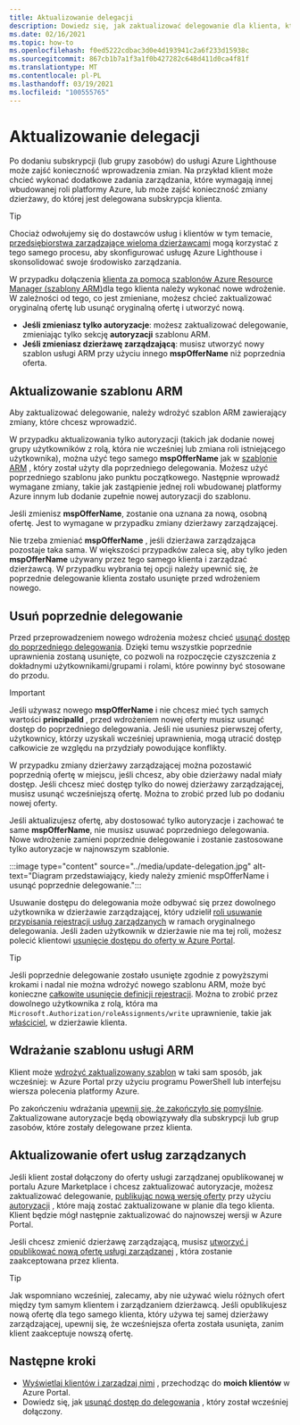 ```yaml
---
title: Aktualizowanie delegacji
description: Dowiedz się, jak zaktualizować delegowanie dla klienta, który został wcześniej dołączony do usługi Azure Lighthouse.
ms.date: 02/16/2021
ms.topic: how-to
ms.openlocfilehash: f0ed5222cdbac3d0e4d193941c2a6f233d15938c
ms.sourcegitcommit: 867cb1b7a1f3a1f0b427282c648d411d0ca4f81f
ms.translationtype: MT
ms.contentlocale: pl-PL
ms.lasthandoff: 03/19/2021
ms.locfileid: "100555765"
---
```

# <a name="update-a-delegation"></a>Aktualizowanie delegacji

Po dodaniu subskrypcji (lub grupy zasobów) do usługi Azure Lighthouse może zajść konieczność wprowadzenia zmian. Na przykład klient może chcieć wykonać dodatkowe zadania zarządzania, które wymagają innej wbudowanej roli platformy Azure, lub może zajść konieczność zmiany dzierżawy, do której jest delegowana subskrypcja klienta.

> [!TIP]
> Chociaż odwołujemy się do dostawców usług i klientów w tym temacie, [przedsiębiorstwa zarządzające wieloma dzierżawcami](../concepts/enterprise.md) mogą korzystać z tego samego procesu, aby skonfigurować usługę Azure Lighthouse i skonsolidować swoje środowisko zarządzania.

W przypadku dołączenia [klienta za pomocą szablonów Azure Resource Manager (szablony ARM)](onboard-customer.md)dla tego klienta należy wykonać nowe wdrożenie. W zależności od tego, co jest zmieniane, możesz chcieć zaktualizować oryginalną ofertę lub usunąć oryginalną ofertę i utworzyć nową.

- **Jeśli zmieniasz tylko autoryzacje**: możesz zaktualizować delegowanie, zmieniając tylko sekcję **autoryzacji** szablonu ARM.
- **Jeśli zmieniasz dzierżawę zarządzającą**: musisz utworzyć nowy szablon usługi ARM przy użyciu innego **mspOfferName** niż poprzednia oferta.

## <a name="update-your-arm-template"></a>Aktualizowanie szablonu ARM

Aby zaktualizować delegowanie, należy wdrożyć szablon ARM zawierający zmiany, które chcesz wprowadzić.

W przypadku aktualizowania tylko autoryzacji (takich jak dodanie nowej grupy użytkowników z rolą, która nie wcześniej lub zmiana roli istniejącego użytkownika), można użyć tego samego **mspOfferName** jak w [szablonie ARM](onboard-customer.md#create-an-azure-resource-manager-template) , który został użyty dla poprzedniego delegowania. Możesz użyć poprzedniego szablonu jako punktu początkowego. Następnie wprowadź wymagane zmiany, takie jak zastąpienie jednej roli wbudowanej platformy Azure innym lub dodanie zupełnie nowej autoryzacji do szablonu.

Jeśli zmienisz **mspOfferName**, zostanie ona uznana za nową, osobną ofertę. Jest to wymagane w przypadku zmiany dzierżawy zarządzającej.

Nie trzeba zmieniać **mspOfferName** , jeśli dzierżawa zarządzająca pozostaje taka sama. W większości przypadków zaleca się, aby tylko jeden **mspOfferName** używany przez tego samego klienta i zarządzać dzierżawcą. W przypadku wybrania tej opcji należy upewnić się, że poprzednie delegowanie klienta zostało usunięte przed wdrożeniem nowego.

## <a name="remove-the-previous-delegation"></a>Usuń poprzednie delegowanie

Przed przeprowadzeniem nowego wdrożenia możesz chcieć [usunąć dostęp do poprzedniego delegowania](remove-delegation.md). Dzięki temu wszystkie poprzednie uprawnienia zostaną usunięte, co pozwoli na rozpoczęcie czyszczenia z dokładnymi użytkownikami/grupami i rolami, które powinny być stosowane do przodu.

> [!IMPORTANT]
> Jeśli używasz nowego **mspOfferName** i nie chcesz mieć tych samych wartości **principalId** , przed wdrożeniem nowej oferty musisz usunąć dostęp do poprzedniego delegowania. Jeśli nie usuniesz pierwszej oferty, użytkownicy, którzy uzyskali wcześniej uprawnienia, mogą utracić dostęp całkowicie ze względu na przydziały powodujące konflikty.

W przypadku zmiany dzierżawy zarządzającej można pozostawić poprzednią ofertę w miejscu, jeśli chcesz, aby obie dzierżawy nadal miały dostęp. Jeśli chcesz mieć dostęp tylko do nowej dzierżawy zarządzającej, musisz usunąć wcześniejszą ofertę. Można to zrobić przed lub po dodaniu nowej oferty.

Jeśli aktualizujesz ofertę, aby dostosować tylko autoryzacje i zachować te same **mspOfferName**, nie musisz usuwać poprzedniego delegowania. Nowe wdrożenie zamieni poprzednie delegowanie i zostanie zastosowane tylko autoryzacje w najnowszym szablonie.

:::image type="content" source="../media/update-delegation.jpg" alt-text="Diagram przedstawiający, kiedy należy zmienić mspOfferName i usunąć poprzednie delegowanie.":::

Usuwanie dostępu do delegowania może odbywać się przez dowolnego użytkownika w dzierżawie zarządzającej, który udzielił [roli usuwanie przypisania rejestracji usług zarządzanych](../../role-based-access-control/built-in-roles.md#managed-services-registration-assignment-delete-role) w ramach oryginalnego delegowania. Jeśli żaden użytkownik w dzierżawie nie ma tej roli, możesz polecić klientowi [usunięcie dostępu do oferty w Azure Portal](view-manage-service-providers.md#add-or-remove-service-provider-offers).

> [!TIP]
> Jeśli poprzednie delegowanie zostało usunięte zgodnie z powyższymi krokami i nadal nie można wdrożyć nowego szablonu ARM, może być konieczne [całkowite usunięcie definicji rejestracji](/powershell/module/az.managedservices/remove-azmanagedservicesdefinition). Można to zrobić przez dowolnego użytkownika z rolą, która ma `Microsoft.Authorization/roleAssignments/write` uprawnienie, takie jak [właściciel](../../role-based-access-control/built-in-roles.md#owner), w dzierżawie klienta.  

## <a name="deploy-the-arm-template"></a>Wdrażanie szablonu usługi ARM

Klient może [wdrożyć zaktualizowany szablon](onboard-customer.md#deploy-the-azure-resource-manager-templates) w taki sam sposób, jak wcześniej: w Azure Portal przy użyciu programu PowerShell lub interfejsu wiersza polecenia platformy Azure.

Po zakończeniu wdrażania [upewnij się, że zakończyło się pomyślnie](onboard-customer.md#confirm-successful-onboarding). Zaktualizowane autoryzacje będą obowiązywały dla subskrypcji lub grup zasobów, które zostały delegowane przez klienta.

## <a name="updating-managed-service-offers"></a>Aktualizowanie ofert usług zarządzanych

Jeśli klient został dołączony do oferty usługi zarządzanej opublikowanej w portalu Azure Marketplace i chcesz zaktualizować autoryzacje, możesz zaktualizować delegowanie, [publikując nową wersję oferty](../../marketplace/partner-center-portal/update-existing-offer.md) przy użyciu [autoryzacji](../../marketplace/plan-managed-service-offer.md) , które mają zostać zaktualizowane w planie dla tego klienta. Klient będzie mógł następnie zaktualizować do najnowszej wersji w Azure Portal.

Jeśli chcesz zmienić dzierżawę zarządzającą, musisz [utworzyć i opublikować nową ofertę usługi zarządzanej](../../marketplace/plan-managed-service-offer.md) , która zostanie zaakceptowana przez klienta.

> [!TIP]
> Jak wspomniano wcześniej, zalecamy, aby nie używać wielu różnych ofert między tym samym klientem i zarządzaniem dzierżawcą. Jeśli opublikujesz nową ofertę dla tego samego klienta, który używa tej samej dzierżawy zarządzającej, upewnij się, że wcześniejsza oferta została usunięta, zanim klient zaakceptuje nowszą ofertę.

## <a name="next-steps"></a>Następne kroki

- [Wyświetlaj klientów i zarządzaj nimi](view-manage-customers.md) , przechodząc do **moich klientów** w Azure Portal.
- Dowiedz się, jak [usunąć dostęp do delegowania](remove-delegation.md) , który został wcześniej dołączony.
